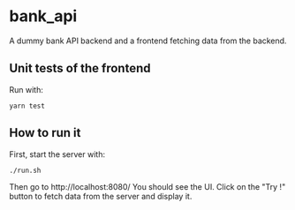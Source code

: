 # bank_api
A dummy bank API backend and a frontend fetching data from the backend.

## Unit tests of the frontend
Run with:
```
yarn test
```

## How to run it

First, start the server with:
```
./run.sh
```
Then go to http://localhost:8080/
You should see the UI. Click on the "Try !" button to fetch data from the server and display it.